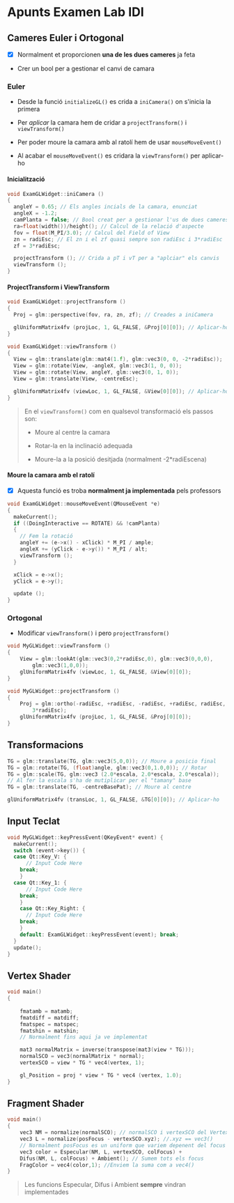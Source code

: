 # Apunts Examen Lab IDI

## Cameres Euler i Ortogonal

- [x] Normalment et proporcionen **una de les dues cameres** ja feta

- Crer un bool per a gestionar el canvi de camara

### Euler

- Desde la funció `initializeGL()` es crida a `iniCamera()` on s'inicia la primera

- Per *aplicar* la camara hem de cridar a `projectTransform()` i `viewTransform()`

- Per poder moure la camara amb al ratolí hem de usar `mouseMoveEvent()`

- Al acabar el `mouseMoveEvent()` es cridara la `viewTransform()` per aplicar-ho

#### Inicialització

```cpp
void ExamGLWidget::iniCamera ()
{
  angleY = 0.65; // Els angles incials de la camara, enunciat
  angleX = -1.2;
  camPlanta = false; // Bool creat per a gestionar l'us de dues cameres
  ra=float(width())/height(); // Calcul de la relació d'aspecte
  fov = float(M_PI/3.0); // Calcul del Field of View
  zn = radiEsc; // El zn i el zf quasi sempre son radiEsc i 3*radiEsc
  zf = 3*radiEsc;

  projectTransform (); // Crida a pT i vT per a "aplciar" els canvis
  viewTransform ();
}
```

#### ProjectTransform i ViewTransform

```cpp
void ExamGLWidget::projectTransform ()
{
  Proj = glm::perspective(fov, ra, zn, zf); // Creades a iniCamera

  glUniformMatrix4fv (projLoc, 1, GL_FALSE, &Proj[0][0]); // Aplicar-ho
}
```

```cpp
void ExamGLWidget::viewTransform ()
{
  View = glm::translate(glm::mat4(1.f), glm::vec3(0, 0, -2*radiEsc));
  View = glm::rotate(View, -angleX, glm::vec3(1, 0, 0));
  View = glm::rotate(View, angleY, glm::vec3(0, 1, 0));
  View = glm::translate(View, -centreEsc);

  glUniformMatrix4fv (viewLoc, 1, GL_FALSE, &View[0][0]); // Aplicar-ho
}
```

> En el `viewTransform()` com en qualsevol transformació els passos son:
> 
> - Moure al centre la camara
> 
> - Rotar-la en la inclinació adequada
> 
> - Moure-la a la posició desitjada (normalment -2*radiEscena)

#### Moure la camara amb el ratolí

- [x] Aquesta funció es troba **normalment ja implementada** pels professors

```cpp
void ExamGLWidget::mouseMoveEvent(QMouseEvent *e)
{
  makeCurrent();
  if ((DoingInteractive == ROTATE) && !camPlanta)
  {
    // Fem la rotació
    angleY += (e->x() - xClick) * M_PI / ample;
    angleX += (yClick - e->y()) * M_PI / alt;
    viewTransform ();
  }

  xClick = e->x();
  yClick = e->y();

  update ();
}
```

### Ortogonal

- Modificar `viewTransform()` i pero `projectTransform()`

```cpp
void MyGLWidget::viewTransform ()    
{
    View = glm::lookAt(glm::vec3(0,2*radiEsc,0), glm::vec3(0,0,0), 
        glm::vec3(1,0,0));
    glUniformMatrix4fv (viewLoc, 1, GL_FALSE, &View[0][0]);
}
```

```cpp
void MyGLWidget::projectTransform ()
{
    Proj = glm::ortho(-radiEsc, +radiEsc, -radiEsc, +radiEsc, radiEsc, 
        3*radiEsc);
    glUniformMatrix4fv (projLoc, 1, GL_FALSE, &Proj[0][0]);
}
```

## Transformacions

```cpp
TG = glm::translate(TG, glm::vec3(5,0,0)); // Moure a posicio final
TG = glm::rotate(TG, (float)angle, glm::vec3(0,1.0,0)); // Rotar
TG = glm::scale(TG, glm::vec3 (2.0*escala, 2.0*escala, 2.0*escala));
// Al fer la escala s'ha de mutiplicar per el "tamany" base
TG = glm::translate(TG, -centreBasePat); // Moure al centre

glUniformMatrix4fv (transLoc, 1, GL_FALSE, &TG[0][0]); // Aplicar-ho
```

## Input Teclat

```cpp
void MyGLWidget::keyPressEvent(QKeyEvent* event) {
  makeCurrent();
  switch (event->key()) {
  case Qt::Key_V: {
      // Input Code Here
    break;
    }
  case Qt::Key_1: {
      // Input Code Here
    break;
    }
    case Qt::Key_Right: {
      // Input Code Here
    break;
    }
    default: ExamGLWidget::keyPressEvent(event); break;
  }
  update();
}
```

## Vertex Shader

```cpp
void main()
{	
    
    fmatamb = matamb;
    fmatdiff = matdiff;
    fmatspec = matspec;
    fmatshin = matshin;
    // Normalment fins aqui ja ve implementat

    mat3 normalMatrix = inverse(transpose(mat3(view * TG)));
    normalSCO = vec3(normalMatrix * normal);
    vertexSCO = view * TG * vec4(vertex, 1);

    gl_Position = proj * view * TG * vec4 (vertex, 1.0);
}
```

## Fragment Shader

```cpp
void main()
{	
    vec3 NM = normalize(normalSCO); // normalSCO i vertexSCO del VertexSH
    vec3 L = normalize(posFocus - vertexSCO.xyz); //.xyz == vec3()
    // Normalment posFocus es un uniform que variem depenent del focus
    vec3 color = Especular(NM, L, vertexSCO, colFocus) + 
    Difus(NM, L, colFocus) + Ambient(); // Sumem tots els focus
    FragColor = vec4(color,1); //Enviem la suma com a vec4()
}
```

> Les funcions Especular, Difus i Ambient **sempre** vindran implementades


